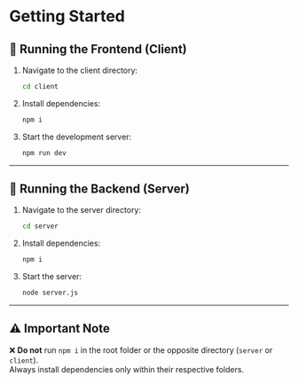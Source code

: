 
# Getting Started

## 🚀 Running the Frontend (Client)
1. Navigate to the client directory:  
   ```bash
   cd client
   ```
2. Install dependencies:  
   ```bash
   npm i
   ```
3. Start the development server:  
   ```bash
   npm run dev
   ```

---

## 🔧 Running the Backend (Server)
1. Navigate to the server directory:  
   ```bash
   cd server
   ```
2. Install dependencies:  
   ```bash
   npm i
   ```
3. Start the server:  
   ```bash
   node server.js
   ```

---

## ⚠️ Important Note
❌ **Do not** run `npm i` in the root folder or the opposite directory (`server` or `client`).  
Always install dependencies only within their respective folders.
